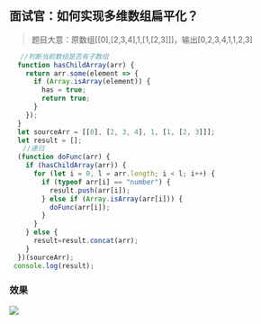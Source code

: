 ## 面试官：如何实现多维数组扁平化？
>题目大意：原数组[[0],[2,3,4],1,[1,[2,3]]]，输出[0,2,3,4,1,1,2,3]
```js
 　//判断当前数组是否有子数组
  function hasChildArray(arr) {
    return arr.some(element => {
      if (Array.isArray(element)) {
        has = true;
        return true;
      }
    });
  }
  let sourceArr = [[0], [2, 3, 4], 1, [1, [2, 3]]];
  let result = [];
　　//递归
  (function doFunc(arr) {
    if (hasChildArray(arr)) {
      for (let i = 0, l = arr.length; i < l; i++) {
        if (typeof arr[i] == "number") {
          result.push(arr[i]);
        } else if (Array.isArray(arr[i])) {
          doFunc(arr[i]);
        }
      }
    } else {
      result=result.concat(arr);
    }
  })(sourceArr);
 console.log(result);
```

### 效果
![](https://npmhook.oss-cn-beijing.aliyuncs.com/2104260146_1619372809488.png)
